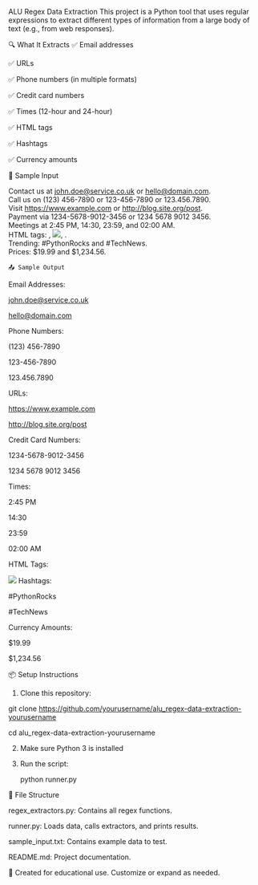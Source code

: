 ALU Regex Data Extraction
This project is a Python tool that uses regular expressions to extract different types of information from a large body of text (e.g., from web responses).

🔍 What It Extracts
✅ Email addresses

✅ URLs

✅ Phone numbers (in multiple formats)

✅ Credit card numbers

✅ Times (12-hour and 24-hour)

✅ HTML tags

✅ Hashtags

✅ Currency amounts
  
  🧪 Sample Input 

Contact us at john.doe@service.co.uk or hello@domain.com.  
Call us on (123) 456-7890 or 123-456-7890 or 123.456.7890.  
Visit https://www.example.com or http://blog.site.org/post.  
Payment via 1234-5678-9012-3456 or 1234 5678 9012 3456.  
Meetings at 2:45 PM, 14:30, 23:59, and 02:00 AM.  
HTML tags: <body class="main">, <img src="x.jpg">, <html>.  
Trending: #PythonRocks and #TechNews.  
Prices: $19.99 and $1,234.56.

    📤 Sample Output

Email Addresses:

john.doe@service.co.uk

hello@domain.com

Phone Numbers:

(123) 456-7890

123-456-7890

123.456.7890

URLs:

https://www.example.com

http://blog.site.org/post

Credit Card Numbers:

1234-5678-9012-3456

1234 5678 9012 3456

Times:

2:45 PM

14:30

23:59

02:00 AM

HTML Tags:

<body class="main">
<img src="x.jpg">
<html>
Hashtags:

#PythonRocks

#TechNews

Currency Amounts:

$19.99

$1,234.56

  📦 Setup Instructions

1. Clone this repository:

  git clone https://github.com/yourusername/alu_regex-data-extraction-yourusername

cd alu_regex-data-extraction-yourusername

2. Make sure Python 3 is installed 

3. Run the script:

    python runner.py

📂 File Structure

regex_extractors.py: Contains all regex functions.

runner.py: Loads data, calls extractors, and prints results.

sample_input.txt: Contains example data to test.

README.md: Project documentation.

🎯 Created for educational use. Customize or expand as needed.
